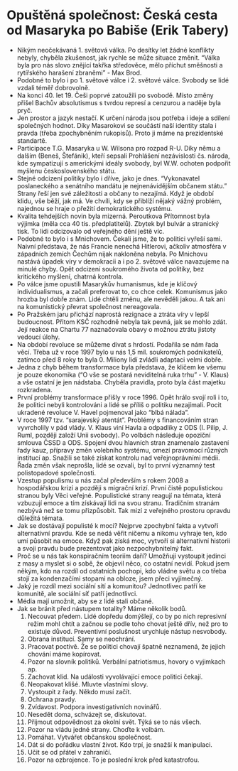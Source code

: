 # Opuštěná společnost: Česká cesta od Masaryka po Babiše (Erik Tabery)
* Nikým neočekávaná 1. světová válka. Po desítky let žádné konflikty nebyly, chyběla zkušenost, jak rychle se může situace změnit. “Válka byla pro nás slovo znějící takřka středověce, mělo příchut směšnosti a rytířského harašení zbraněmi” - Max Brod. 
* Podobné to bylo i po 1. světové válce i 2. světové válce. Svobody se lidé vzdali téměř dobrovolně.
* Na konci 40. let 19. Češi poprvé zatoužili po svobodě. Místo změny přišel Bachův absolutismus s tvrdou represí a cenzurou a naděje byla pryč.
* Jen prostor a jazyk nestačí. K určení národa jsou potřeba i ideje a sdílení společných hodnot. Díky Masarokovi se součástí naší identity stala i pravda (třeba zpochybněním rukopisů). Proto ji máme na prezidentské standartě.
* Participace T.G. Masaryka u W. Wilsona pro rozpad R-U. Díky němu a dalším (Beneš, Štefánik), kteří sepsali Prohlášení nezávislosti čs. národa, kde sympatizují s americkými ideály svobody, byl W.W. ochoten podpořit myšlenu československého státu.
* Stejné odcizení politiky bylo i dříve, jako je dnes. “Vykonavatel poslaneckého a senátního mandátu je nejnenávidějším občanem státu.” Strany řeší jen své záležitosti a občany to nezajímá. Když je období klidu, vše běží, jak má. Ve chvíli, kdy se přiblíží nějaký vážný problém, najednou se hraje o přežití demokratického systému.
* Kvalita tehdejších novin byla mizerná. Peroutkova Přítomnost byla výjimka (měla cca 40 tis. předplatitelů). Zbytek byl bulvár a stranický tisk. To lidi odcizovalo od veřejného dění ještě víc.
* Podobné to bylo i s Mnichovem. Čekali jsme, že to politici vyřeší sami. Naivní představa, že nás Francie nenechá Hitlerovi, ačkoliv atmosféra v západních zemích Čechům nijak nakloněna nebyla. Po Mnichovu nastává úpadek víry v demokracii a i po 2. světové válce navazujeme na minulé chyby. Opět odcizení soukromého života od politiky, bez kritického myšlení, chatrná kontrola.
* Po válce jsme opustili Masarykův humanismus, kde je klíčový individualismus, a začali preferovat to, co chce celek. Komunismus jako hrozba byl dobře znám. Lidé chtěli změnu, ale nevěděli jakou. A tak ani na komunistický převrat společnost nereagovala.
* Po Pražském jaru přichází naprostá rezignace a ztráta víry v lepší budoucnost. Přitom KSČ rozhodně nebyla tak pevná, jak se mohlo zdát. Její reakce na Chartu 77 naznačovala obavy o možnou ztrátu jistoty vedoucí úlohy.
* Na období revoluce se můžeme dívat s hrdostí. Podařila se nám řada věcí. Třeba už v roce 1997 bylo u nás 1,5 mil. soukromých podnikatelů, zatímco před 8 roky to byla 0. Miliony lidí zvládli adaptaci velmi dobře.
* Jedna z chyb během transformace byla představa, že klíčem ke všemu je pouze ekonomika (“O vše se postará neviditelná ruka trhu” - V. Klaus) a vše ostatní je jen nádstaba. Chyběla pravidla, proto byla část majetku rozkradena.
* První problémy transformace přišly v roce 1996. Opět hrálo svojí roli i to, že politici nebyli kontrolováni a lidé se příliš o politiku nezajímali. Pocit ukradené revoluce V. Havel pojmenoval jako “blbá nálada”.
* V roce 1997 tzv. “sarajevský atentát”. Problémy s financováním stran vyvrcholily v pád vlády. V. Klaus viní Havla a odpadlíky z ODS (I. Pilip, J. Ruml, později založí Unii svobody). Po volbách následuje opoziční smlouva ČSSD a ODS. Spojení dvou hlavních stran znamenalo zastavení řady kauz, přípravy změn volebního systému, omezí pravomocí různých institucí ap. Snažili se také získat kontrolu nad veřejnoprávními médii. Řada změn však neprošla, lidé se ozvali, byl to první významný test polistopadové společnosti.
* Vzestup populismu u nás začal především s rokem 2008 a hospodářskou krizí a později s migrační krizí. První čistě populistickou stranou byly Věci veřejné. Populistické strany reagují na témata, která vzbuzují emoce a tím získávají lidi na svou stranu. Tradičním stranám nezbývá než se tomu přizpůsobit. Tak mizí z veřejného prostoru opravdu důležitá témata.
* Jak se dostávají populisté k moci? Nejprve zpochybní fakta a vytvoří alternativní pravdu. Kde se nedá věřit ničemu a nikomu vyhraje ten, kdo umí působit na emoce. Když pak získá moc, vytvoří si alternativní historii a svoji pravdu bude prezentovat jako nezpochybnitelný fakt.
* Proč se u nás tak konspiračním teoriím daří? Umožňují vystoupit jedinci z masy a myslet si o sobě, že objevil něco, co ostatní nevidí. Pokud jsem někým, kdo na rozdíl od ostatních pochopi, kdo vládne světu a co třeba stojí za kondenzačími stopami na obloze, jsem přeci vyjímečný.
* Jaký je rozdíl mezi sociální sítí a komunitou? Jednotlivec patří ke komunitě, ale sociální síť patří jednotlivci.
* Média mají umožnit, aby se z lidé stali občané.
* Jak se bránit před nástupem totality? Máme několik bodů.
  1) Necouvat předem. Lidé dopředu domýšlejí, co by po nich represivní režim mohl chtít a začnou se podle toho chovat ještě dřív, než pro to existuje důvod. Preventivní poslušnost urychluje nástup nesvobody.
  2) Obrana institucí. Samy se neochrání.
  3) Pracovat poctivě. Že se politici chovají špatně neznamená, že jejich chování máme kopírovat.
  4) Pozor na slovník politiků. Verbální patriotismus, hovory o vyjimkach ap.
  5) Zachovat klid. Na události vyvolávající emoce politici čekají.
  6) Neopakovat klišé. Mluvte vlastními slovy.
  7) Vystoupit z řady. Někdo musí začít.
  8) Ochrana pravdy.
  9) Zvídavost. Podpora investigativních novinářů.
  10) Nesedět doma, schvázejt se, diskutovat.
  11) Přijmout odpovědnost za okolní svět. Týká se to nás všech.
  12) Pozor na vládu jedné strany. Choďte k volbám.
  13) Pomáhat. Vytvářet občanskou společnost. 
  14) Dát si do pořádku vlastní život. Kdo trpí, je snažší k manipulaci.
  15) Učit se od přátel v zahraničí.
  16) Pozor na ozbrojence. To je poslední krok před katastrofou.

